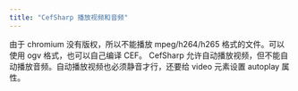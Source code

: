 ```yaml
---
title: "CefSharp 播放视频和音频"
---
```



由于 chromium 没有版权，所以不能播放 mpeg/h264/h265 格式的文件。可以使用 ogv 格式，也可以自己编译 CEF。
CefSharp 允许自动播放视频，但不能自动播放音频。自动播放视频也必须静音才行，还要给 video 元素设置 autoplay 属性。
